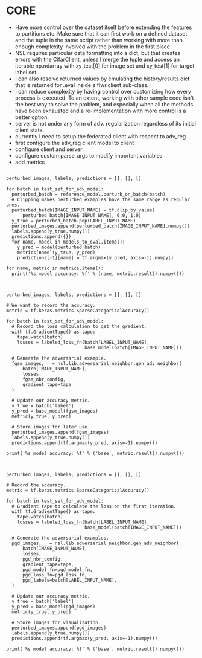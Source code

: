 # CORE
- Have more control over the dataset itself before extending the features to partitions etc. Make sure that it can first work on a defined dataset and the tuple in the same script rather than working with more than enough complexity involved with the problem in the first place.
- NSL requires particular data formatting into a dict, but that creates errors with the CifarClient, unless I merge the tuple and access an iterable np.ndarray with xy_test[0] for image set and xy_test[1] for target label set.
- I can also resolve returned values by emulating the history/results dict that is returned for .eval inside a flwr.client sub-class.
- I can reduce complexity by having control over customizing how every process is executed. To an extent, working with other sample code isn't the best way to solve the problem, and especially when all the methods have been exhausted and a re-implementation with more control is a better option.
- server is not under any form of adv. regularization regardless of its initial client state.
- currently I need to setup the federated client with respect to adv_reg
- first configure the adv_reg client model to client
- configure client and server
- configure custom parse_args to modify important variables
- add metrics




```

perturbed_images, labels, predictions = [], [], []

for batch in test_set_for_adv_model:
  perturbed_batch = reference_model.perturb_on_batch(batch)
  # Clipping makes perturbed examples have the same range as regular ones.
  perturbed_batch[IMAGE_INPUT_NAME] = tf.clip_by_value(                          
      perturbed_batch[IMAGE_INPUT_NAME], 0.0, 1.0)
  y_true = perturbed_batch.pop(LABEL_INPUT_NAME)
  perturbed_images.append(perturbed_batch[IMAGE_INPUT_NAME].numpy())
  labels.append(y_true.numpy())
  predictions.append({})
  for name, model in models_to_eval.items():
    y_pred = model(perturbed_batch)
    metrics[name](y_true, y_pred)
    predictions[-1][name] = tf.argmax(y_pred, axis=-1).numpy()

for name, metric in metrics.items():
  print('%s model accuracy: %f' % (name, metric.result().numpy()))


  
perturbed_images, labels, predictions = [], [], []

# We want to record the accuracy.
metric = tf.keras.metrics.SparseCategoricalAccuracy()

for batch in test_set_for_adv_model:
  # Record the loss calculation to get the gradient.
  with tf.GradientTape() as tape:
    tape.watch(batch)
    losses = labeled_loss_fn(batch[LABEL_INPUT_NAME],
                             base_model(batch[IMAGE_INPUT_NAME]))
    
  # Generate the adversarial example.
  fgsm_images, _ = nsl.lib.adversarial_neighbor.gen_adv_neighbor(
      batch[IMAGE_INPUT_NAME],
      losses,
      fgsm_nbr_config,
      gradient_tape=tape
  )

  # Update our accuracy metric.
  y_true = batch['label']
  y_pred = base_model(fgsm_images)
  metric(y_true, y_pred)

  # Store images for later use.
  perturbed_images.append(fgsm_images)
  labels.append(y_true.numpy())
  predictions.append(tf.argmax(y_pred, axis=-1).numpy())

print('%s model accuracy: %f' % ('base', metric.result().numpy()))



perturbed_images, labels, predictions = [], [], []

# Record the accuracy.
metric = tf.keras.metrics.SparseCategoricalAccuracy()

for batch in test_set_for_adv_model:
  # Gradient tape to calculate the loss on the first iteration.
  with tf.GradientTape() as tape:
    tape.watch(batch)
    losses = labeled_loss_fn(batch[LABEL_INPUT_NAME],
                             base_model(batch[IMAGE_INPUT_NAME]))
    
  # Generate the adversarial examples.
  pgd_images, _ = nsl.lib.adversarial_neighbor.gen_adv_neighbor(
      batch[IMAGE_INPUT_NAME],
      losses,
      pgd_nbr_config,
      gradient_tape=tape,
      pgd_model_fn=pgd_model_fn,
      pgd_loss_fn=pgd_loss_fn,
      pgd_labels=batch[LABEL_INPUT_NAME],
  )

  # Update our accuracy metric.
  y_true = batch['label']
  y_pred = base_model(pgd_images)
  metric(y_true, y_pred)

  # Store images for visualization.
  perturbed_images.append(pgd_images)
  labels.append(y_true.numpy())
  predictions.append(tf.argmax(y_pred, axis=-1).numpy())

print('%s model accuracy: %f' % ('base', metric.result().numpy()))

```
